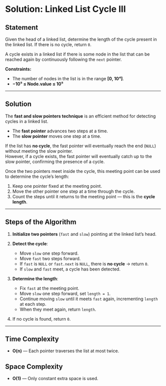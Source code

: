 # Solution: Linked List Cycle III

## Statement

Given the head of a linked list, determine the length of the cycle present in the linked list. If there is no cycle, return `0`.

A cycle exists in a linked list if there is some node in the list that can be reached again by continuously following the `next` pointer.

**Constraints:**

- The number of nodes in the list is in the range **[0, 10⁴]**.
- **−10⁵ ≤ Node.value ≤ 10⁵**

---

## Solution

The **fast and slow pointers technique** is an efficient method for detecting cycles in a linked list.

- The **fast pointer** advances two steps at a time.
- The **slow pointer** moves one step at a time.

If the list has **no cycle**, the fast pointer will eventually reach the end (`NULL`) without meeting the slow pointer.  
However, if a cycle exists, the fast pointer will eventually catch up to the slow pointer, confirming the presence of a cycle.

Once the two pointers meet inside the cycle, this meeting point can be used to determine the cycle’s length:

1. Keep one pointer fixed at the meeting point.
2. Move the other pointer one step at a time through the cycle.
3. Count the steps until it returns to the meeting point — this is the **cycle length**.

---

## Steps of the Algorithm

1. **Initialize two pointers** (`fast` and `slow`) pointing at the linked list’s head.

2. **Detect the cycle**:

   - Move `slow` one step forward.
   - Move `fast` two steps forward.
   - If `fast` is `NULL` or `fast.next` is `NULL`, there is **no cycle** → return `0`.
   - If `slow` and `fast` meet, a cycle has been detected.

3. **Determine the length**:

   - Fix `fast` at the meeting point.
   - Move `slow` one step forward, set `length = 1`.
   - Continue moving `slow` until it meets `fast` again, incrementing `length` at each step.
   - When they meet again, return `length`.

4. If no cycle is found, return `0`.

---

## Time Complexity

- **O(n)** — Each pointer traverses the list at most twice.

## Space Complexity

- **O(1)** — Only constant extra space is used.
